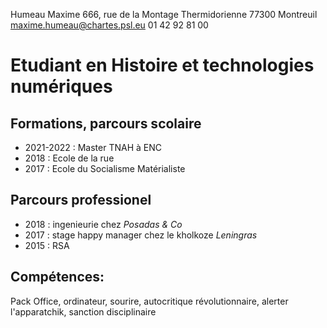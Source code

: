 Humeau Maxime
666, rue de la Montage Thermidorienne
77300 Montreuil
maxime.humeau@chartes.psl.eu
01 42 92 81 00

# Etudiant en Histoire et technologies numériques

## Formations, parcours scolaire

 - 2021-2022 : Master TNAH à ENC
 - 2018 : Ecole de la rue
 - 2017 : Ecole du Socialisme Matérialiste

## Parcours professionel

 - 2018 : ingenieurie chez *Posadas & Co*
 - 2017 : stage happy manager chez le kholkoze *Leningras*
 - 2015 : RSA

## Compétences:

Pack Office, ordinateur, sourire, autocritique révolutionnaire, alerter l'apparatchik, sanction disciplinaire


